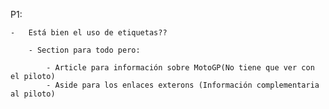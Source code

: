 P1:

    -   Está bien el uso de etiquetas??

        - Section para todo pero:

            - Article para información sobre MotoGP(No tiene que ver con el piloto)
            - Aside para los enlaces exterons (Información complementaria al piloto)
